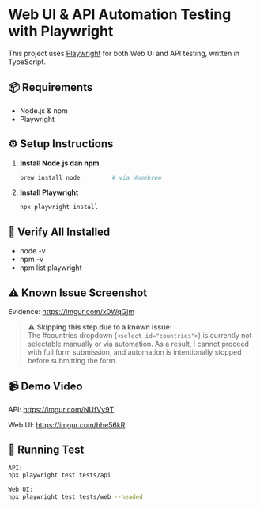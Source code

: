 # Web UI & API Automation Testing with Playwright

This project uses [Playwright](https://playwright.dev/) for both Web UI and API testing, written in TypeScript.

## 📦 Requirements

- Node.js & npm
- Playwright

## ⚙️ Setup Instructions

1. **Install Node.js dan npm**
   ```bash
   brew install node         # via Homebrew

2. **Install Playwright**
   ```bash
   npx playwright install

## 🧪 Verify All Installed
- node -v
- npm -v
- npm list playwright

## ⚠️ Known Issue Screenshot
Evidence: https://imgur.com/x0WqGjm

> ⚠️ **Skipping this step due to a known issue:**  
> The #countries dropdown (`<select id="countries">`)  is currently not selectable manually or via automation.
As a result, I cannot proceed with full form submission, and automation is intentionally stopped before submitting the form.

## 📹 Demo Video
API: https://imgur.com/NUfVy9T

Web UI: https://imgur.com/hhe56kR

## 🚀 Running Test
   ```bash
   API:
   npx playwright test tests/api

   Web UI:
   npx playwright test tests/web --headed



